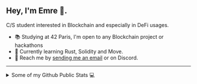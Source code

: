 ## Hey, I'm Emre 👋.

C/S student interested in Blockchain and especially in DeFi usages.

* 📚 Studying at 42 Paris, I'm open to any Blockchain project or hackathons
* 🌱 Currently learning Rust, Solidity and Move.
* 📧 Reach me by [sending me an email](mailto:emrededemoglu149@gmail.com) or on Discord.
---
<details>
  <summary>Some of my Github Public Stats 💻</summary>
  <br>

<p align="center">
<img align="center" src="https://github-readme-stats.vercel.app/api/top-langs/?username=emre149&hide_langs_below=1&theme=default&line_height=27&layout=compact&hide=c" />
<img align="center" src="https://github-readme-stats.vercel.app/api?username=emre149&show_icons=true&count_private=true&include_all_commits=true&line_height=21" alt="XdpCs's Github Stats" />
</p>
</details>

